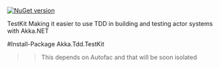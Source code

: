 
[![NuGet version](https://img.shields.io/nuget/v/Akka.Tdd.TestKit.svg?style=flat-square)](https://www.nuget.org/packages/Akka.Tdd.TestKit)

TestKit Making it easier to use TDD in building and testing actor systems with Akka.NET

#Install-Package Akka.Tdd.TestKit

>>This depends on Autofac and that will be soon isolated
